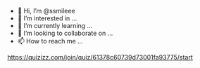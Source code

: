 - 👋 Hi, I’m @ssmileee
- 👀 I’m interested in ...
- 🌱 I’m currently learning ...
- 💞️ I’m looking to collaborate on ...
- 📫 How to reach me ...

<!---
ssmileee/ssmileee is a ✨ special ✨ repository because its `README.md` (this file) appears on your GitHub profile.
You can click the Preview link to take a look at your changes.
--->
https://quizizz.com/join/quiz/61378c60739d73001fa93775/start

